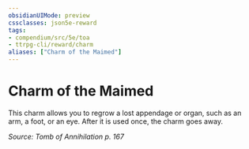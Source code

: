 ```yaml
---
obsidianUIMode: preview
cssclasses: json5e-reward
tags:
- compendium/src/5e/toa
- ttrpg-cli/reward/charm
aliases: ["Charm of the Maimed"]
---
```

# Charm of the Maimed

This charm allows you to regrow a lost appendage or organ, such as an arm, a foot, or an eye. After it is used once, the charm goes away.

*Source: Tomb of Annihilation p. 167*
